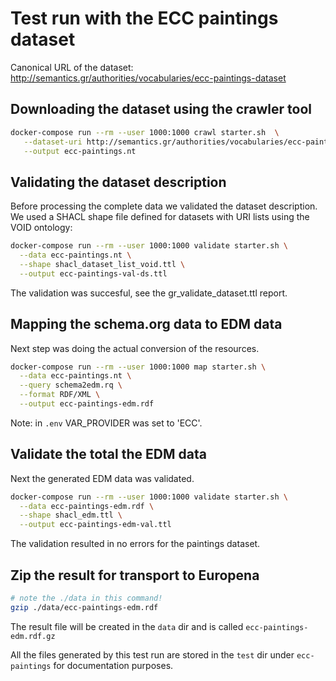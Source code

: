 # Test run with the ECC paintings dataset

Canonical URL of the dataset: <http://semantics.gr/authorities/vocabularies/ecc-paintings-dataset>

## Downloading the dataset using the crawler tool

```bash
docker-compose run --rm --user 1000:1000 crawl starter.sh  \
   --dataset-uri http://semantics.gr/authorities/vocabularies/ecc-paintings-dataset \
   --output ecc-paintings.nt
```

## Validating the dataset description

Before processing the complete data we validated the dataset description. We used a SHACL shape file defined for datasets with URI lists using the VOID ontology:  

```bash
docker-compose run --rm --user 1000:1000 validate starter.sh \
  --data ecc-paintings.nt \
  --shape shacl_dataset_list_void.ttl \
  --output ecc-paintings-val-ds.ttl
```

The validation was succesful, see the gr_validate_dataset.ttl report.

## Mapping the schema.org data to EDM data

Next step was doing the actual conversion of the resources.

```bash
docker-compose run --rm --user 1000:1000 map starter.sh \
  --data ecc-paintings.nt \
  --query schema2edm.rq \
  --format RDF/XML \
  --output ecc-paintings-edm.rdf
```

Note: in `.env` VAR_PROVIDER was set to 'ECC'.

## Validate the total the EDM data

Next the generated EDM data was validated.

```bash
docker-compose run --rm --user 1000:1000 validate starter.sh \
  --data ecc-paintings-edm.rdf \
  --shape shacl_edm.ttl \
  --output ecc-paintings-edm-val.ttl
```

The validation resulted in no errors for the paintings dataset.

## Zip the result for transport to Europena

```bash
# note the ./data in this command!
gzip ./data/ecc-paintings-edm.rdf
```

The result file will be created in the `data` dir and is called `ecc-paintings-edm.rdf.gz`

All the files generated by this test run are stored in the `test` dir under `ecc-paintings` for documentation purposes.
